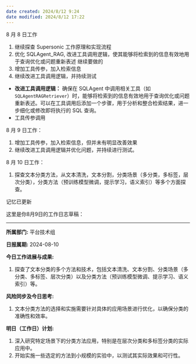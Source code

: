 ```yaml
---
date created: 2024/8/12 9:24
date modified: 2024/8/12 17:22
---
```


8 月 8 日工作
1. 继续探查 Supersonic 工作原理和实现流程
2. 优化 SQLAgent_RAG, 改进工具调用逻辑，使其能够将检索到的信息有效地用于查询优化或问题重新表述
继续要做的
1. 增加工具传参，加入检索信息
2. 继续改进工具调用逻辑，并持续测试

- **改进工具调用逻辑：** 确保在 SQLAgent 中调用相关工具（如 `SQLAgentRAGRetriever`）时，能够将检索到的信息有效地用于查询优化或问题重新表述。可以在工具调用后添加一个步骤，用于分析和整合检索结果，进一步细化或修改即将执行的 SQL 查询。
- 工具传参调用

8 月 9 日工作：
1. 增加工具传参，加入检索信息，但并未有明显改善效果
2. 继续改进工具调用逻辑并优化问题，并持续进行测试。

8 月 10 日工作：
1. 探查文本分类方法，从文本清洗，文本分割，分类场景（多分类，多标签，层次分类），分类方法（预训练模型微调，提示学习，语义索引）等多个方面探查。

记忆已更新

这里是你8月9日的工作日志草稿：

---

**所属部门:** 平台技术组

**日报属期:** 2024-08-10

**今日工作进展与成果:**

1. 探查了文本分类的多个方法和技术，包括文本清洗、文本分割、分类场景（多分类、多标签、层次分类）以及分类方法（预训练模型微调、提示学习、语义索引）等。

**风险同步及今日思考:**

1. 文本分类方法的选择和实施需要针对具体的应用场景进行优化，以确保分类的准确性和效率。

**明日（工作日）计划:**

1. 深入研究特定场景下的分类方法应用，特别是在层次分类和多标签分类的实际应用中。
2. 开始实施一些选定的方法到小规模的实验中，以测试其实际效果和可行性。